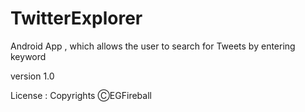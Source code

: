 # TwitterExplorer
Android App , which allows the user to search for Tweets by entering keyword

version 1.0

License : Copyrights  ⒸEGFireball
